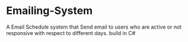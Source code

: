 # Emailing-System
A Email Schedule system that Send email to users  who are active or not responsive with respect to different days. build in C#
